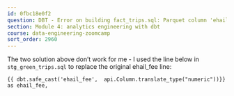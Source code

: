 ```yaml
---
id: 0fbc18e0f2
question: DBT - Error on building fact_trips.sql: Parquet column 'ehail_fee' has type DOUBLE which does not match the target cpp_type INT64. File: gs://<gcs bucket>/<table>/green_taxi_2019-01.parquet")
section: Module 4: analytics engineering with dbt
course: data-engineering-zoomcamp
sort_order: 2960
---
```


The two solution above don’t work for me - I used the line below in `stg_green_trips.sql` to replace the original ehail_fee line:

`{{ dbt.safe_cast('ehail_fee',  api.Column.translate_type("numeric"))}} as ehail_fee,`

